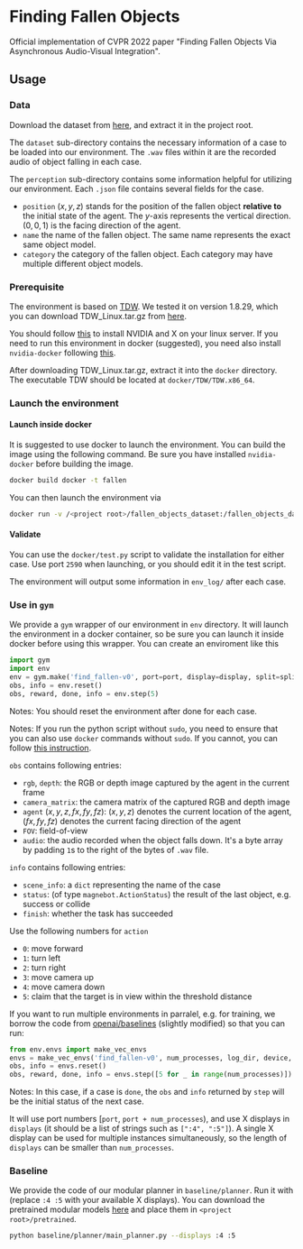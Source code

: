 # Finding Fallen Objects

Official implementation of CVPR 2022 paper "Finding Fallen Objects Via Asynchronous Audio-Visual Integration".

## Usage

### Data

Download the dataset from [here](https://github.com/chuangg/find_fallen_objects/releases/download/fallen_objects/fallen_objects_dataset.tar.gz), and extract it in the project root.

The `dataset` sub-directory contains the necessary information of a case to be loaded into our environment.
The `.wav` files within it are the recorded audio of object falling in each case.

The `perception` sub-directory contains some information helpful for utilizing our environment. Each `.json` file contains several fields for the case.
+ `position` ($x, y, z$) stands for the position of the fallen object __relative to__ the initial state of the agent.
The $y$-axis represents the vertical direction.
$(0, 0, 1)$ is the facing direction of the agent.
+ `name` the name of the fallen object. The same name represents the exact same object model.
+ `category` the category of the fallen object. Each category may have multiple different object models.

### Prerequisite

The environment is based on [TDW](https://github.com/threedworld-mit/tdw). We tested it on version 1.8.29, which you can download TDW_Linux.tar.gz from [here](https://github.com/threedworld-mit/tdw/releases/tag/v1.8.29).

You should follow [this](https://github.com/threedworld-mit/tdw/blob/master/Documentation/lessons/setup/install.md#install-nvidia-and-x-on-your-server) to install NVIDIA and X on your linux server.
If you need to run this environment in docker (suggested), you need also install `nvidia-docker` following [this](https://docs.nvidia.com/datacenter/cloud-native/container-toolkit/install-guide.html#docker).

After downloading TDW_Linux.tar.gz, extract it into the `docker` directory. The executable TDW should be located at `docker/TDW/TDW.x86_64`.

### Launch the environment

#### Launch inside docker

It is suggested to use docker to launch the environment.
You can build the image using the following command.
Be sure you have installed `nvidia-docker` before building the image.

```sh
docker build docker -t fallen
```

You can then launch the environment via
```sh
docker run -v /<project root>/fallen_objects_dataset:/fallen_objects_dataset -v /<project root>/env_log:/env_log --network host --rm --runtime=nvidia fallen /venv/bin/python interface.py --display=<display> --split=<split> --port=<port>
```

#### Validate

You can use the `docker/test.py` script to validate the installation for either case. Use port `2590` when launching, or you should edit it in the test script.

The environment will output some information in `env_log/` after each case.

### Use in `gym`

We provide a `gym` wrapper of our environment in `env` directory.
It will launch the environment in a docker container,
so be sure you can launch it inside docker before using this wrapper.
You can create an enviroment like this

```python
import gym
import env
env = gym.make('find_fallen-v0', port=port, display=display, split=split, max_steps=max_steps, rank=rank, world_size=num_processes)
obs, info = env.reset()
obs, reward, done, info = env.step(5)
```

Notes: You should reset the environment after done for each case.

Notes: If you run the python script without `sudo`, you need to ensure that you can also use `docker` commands without `sudo`. If you cannot, you can follow [this instruction](https://docs.docker.com/engine/install/linux-postinstall/#manage-docker-as-a-non-root-user).

`obs` contains following entries:
+ `rgb`, `depth`: the RGB or depth image captured by the agent in the current frame
+ `camera_matrix`: the camera matrix of the captured RGB and depth image
+ `agent` ($x, y, z, fx, fy, fz$): $(x, y, z)$ denotes the current location of the agent, $(fx, fy, fz)$ denotes the current facing direction of the agent
+ `FOV`: field-of-view
+ `audio`: the audio recorded when the object falls down. It's a byte array by padding `1`s to the right of the bytes of `.wav` file.

`info` contains following entries:
+ `scene_info`: a `dict` representing the name of the case
+ `status`: (of type `magnebot.ActionStatus`) the result of the last object, e.g. success or collide
+ `finish`: whether the task has succeeded

Use the following numbers for `action`
+ `0`: move forward
+ `1`: turn left
+ `2`: turn right
+ `3`: move camera up
+ `4`: move camera down
+ `5`: claim that the target is in view within the threshold distance

If you want to run multiple environments in parralel, e.g. for training,
we borrow the code from [openai/baselines](https://github.com/openai/baselines) (slightly modified) so that you can run:

```python
from env.envs import make_vec_envs
envs = make_vec_envs('find_fallen-v0', num_processes, log_dir, device, True, spaces=(observation_space, action_space), port=<port>, displays=<displays>, split='train')
obs, info = envs.reset()
obs, reward, done, info = envs.step([5 for _ in range(num_processes)])
```

Notes: In this case, if a case is `done`, the `obs` and `info` returned by `step` will be the initial status of the next case.

It will use port numbers [`port`, `port + num_processes`), and use X displays in `displays` (it should be a list of strings such as `[":4", ":5"]`).
A single X display can be used for multiple instances simultaneously, so the length of `displays` can be smaller than `num_processes`.

### Baseline

We provide the code of our modular planner in `baseline/planner`.
Run it with (replace `:4 :5` with your available X displays).
You can download the pretrained modular models [here](https://github.com/chuangg/find_fallen_objects/releases/download/fallen_objects/pretrained.tar.gz) and place them in `<project root>/pretrained`.

```sh
python baseline/planner/main_planner.py --displays :4 :5
```